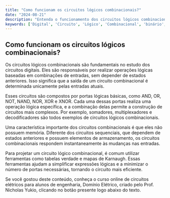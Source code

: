 ```yaml
---
title: "Como funcionam os circuitos lógicos combinacionais?"
date: "2024-08-21"
description: "Entenda o funcionamento dos circuitos lógicos combinacionais no contexto dos circuitos digitais."
keywords: ['Digital', 'Circuito', 'Lógico', 'Combinacional', 'binário', 'Conversão', 'Mapa']
---
```


## Como funcionam os circuitos lógicos combinacionais?

Os circuitos lógicos combinacionais são fundamentais no estudo dos circuitos digitais. Eles são responsáveis por realizar operações lógicas baseadas em combinações de entradas, sem depender de estados anteriores. Isso significa que a saída de um circuito combinacional é determinada unicamente pelas entradas atuais.

Esses circuitos são compostos por portas lógicas básicas, como AND, OR, NOT, NAND, NOR, XOR e XNOR. Cada uma dessas portas realiza uma operação lógica específica, e a combinação delas permite a construção de circuitos mais complexos. Por exemplo, somadores, multiplexadores e decodificadores são todos exemplos de circuitos lógicos combinacionais.

Uma característica importante dos circuitos combinacionais é que eles não possuem memória. Diferente dos circuitos sequenciais, que dependem de estados anteriores e possuem elementos de armazenamento, os circuitos combinacionais respondem instantaneamente às mudanças nas entradas.

Para projetar um circuito lógico combinacional, é comum utilizar ferramentas como tabelas verdade e mapas de Karnaugh. Essas ferramentas ajudam a simplificar expressões lógicas e a minimizar o número de portas necessárias, tornando o circuito mais eficiente.

Se você gostou deste conteúdo, conheça o curso online de circuitos elétricos para alunos de engenharia, Domínio Elétrico, criado pelo Prof. Nicholas Yukio, clicando no botão presente logo abaixo do texto.